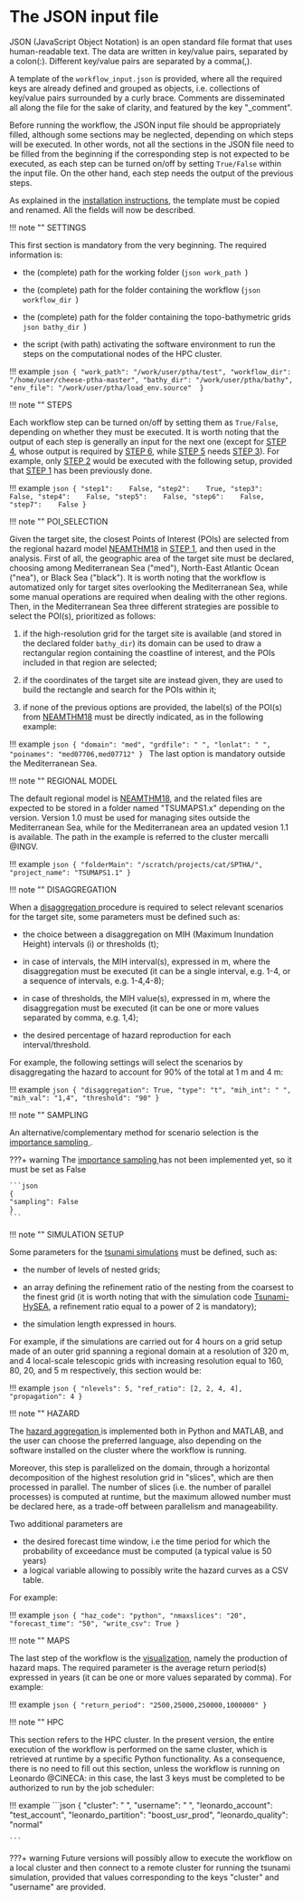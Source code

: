 # **The JSON input file**


JSON (JavaScript Object Notation) is an open standard file format that uses human-readable text. The data are written in key/value pairs, separated by a colon(:). Different key/value pairs are separated by a comma(,).

A template of the `workflow_input.json` is provided, where all the required keys are already defined and grouped as objects, i.e. collections of key/value pairs surrounded by a curly brace. Comments are disseminated all along the file for the sake of clarity, and featured by the key "\_comment".

Before running the workflow, the JSON input file should be appropriately filled, although some sections may be neglected, depending on which steps will be executed. In other words, not all the sections in the JSON file need to be filled from the beginning if the corresponding step is not expected to be executed, as each step can be turned on/off by setting `True/False` within the input file. On the other hand, each step needs the output of the previous steps.

As explained in the <a href=../installation target="_blank">installation instructions</a>, the template must be copied and renamed. All the fields will now be described.

!!! note ""
    SETTINGS

This first section is mandatory from the very beginning. The required information is:

- the (complete) path for the working folder (```json work_path ```)

- the (complete) path for the folder containing the workflow (```json workflow_dir ```)

- the (complete) path for the folder containing the topo-bathymetric grids ```json bathy_dir ```)

- the script (with path) activating the software environment to run the steps on the computational nodes of the HPC cluster.

!!! example
    ```json
    {
    "work_path": "/work/user/ptha/test",
    "workflow_dir": "/home/user/cheese-ptha-master",
    "bathy_dir": "/work/user/ptha/bathy",
    "env_file": "/work/user/ptha/load_env.source" 
    }
    ```

!!! note ""
    STEPS

Each workflow step can be turned on/off by setting them as `True/False`, depending on whether they must be executed. It is worth noting that the output of each step is generally an input for the next one (except for <a href=../../workflow_steps/step4 target="_blank">STEP 4</a>, whose output is required by <a href=../../workflow_steps/step6 target="_blank">STEP 6</a>, while <a href=../../workflow_steps/step5 target="_blank">STEP 5</a> needs <a href=../../workflow_steps/step3 target="_blank">STEP 3</a>). For example, only <a href=../../workflow_steps/step2 target="_blank">STEP 2</a> would be executed with the following setup, provided that <a href=../../workflow_steps/step1 target="_blank">STEP 1</a> has been previously done. 

!!! example
    ```json
    {
    "step1":    False,
    "step2":    True,
    "step3":    False,
    "step4":    False,
    "step5":    False,
    "step6":    False,
    "step7":    False
    }
    ```

!!! note ""
    POI_SELECTION

Given the target site, the closest Points of Interest (POIs) are selected from the regional hazard model <a href=../../background/neamthm18 target="_blank">NEAMTHM18</a> in <a href=../../workflow_steps/step1 target="_blank">STEP 1</a>, and then used in the analysis. First of all, the geographic area of the target site must be declared, choosing among Mediterranean Sea ("med"), North-East Atlantic Ocean ("nea"), or Black Sea ("black"). It is worth noting that the workflow is automatized only for target sites overlooking the Mediterranean Sea, while some manual operations are required when dealing with the other regions. Then, in the Mediterranean Sea three different strategies are possible to select the POI(s), prioritized as follows: 

1. if the high-resolution grid for the target site is available (and stored in the declared folder `bathy_dir`) its domain can be used to draw a rectangular region containing the coastline of interest, and the POIs included in that region are selected;

2. if the coordinates of the target site are instead given, they are used to build the rectangle and search for the POIs within it;

3. if none of the previous options are provided, the label(s) of the POI(s) from <a href=../../background/neamthm18 target="_blank">NEAMTHM18</a> must be directly indicated, as in the following example:

!!! example
    ```json
    {
    "domain": "med",
    "grdfile": " ",
    "lonlat": " ",
    "poinames": "med07706,med07712"
    }
    ```
The last option is mandatory outside the Mediterranean Sea.


!!! note ""
    REGIONAL MODEL

The default regional model is <a href=../../background/neamthm18 target="_blank">NEAMTHM18</a>, and the related files are expected to be stored in a folder named "TSUMAPS1.x" depending on the version. Version 1.0 must be used for managing sites outside the Mediterranean Sea, while for the Mediterranean area an updated vesion 1.1 is available. The path in the example is referred to the cluster mercalli @INGV.

!!! example
    ```json
    {
    "folderMain": "/scratch/projects/cat/SPTHA/",
    "project_name": "TSUMAPS1.1"
    }
    ```

!!! note ""
    DISAGGREGATION

When a <a href=../../workflow_steps/disaggregation target="_blank"> disaggregation </a> procedure is required to select relevant scenarios for the target site, some parameters must be defined such as:

- the choice between a disaggregation on MIH (Maximum Inundation Height) intervals (i) or thresholds (t);

- in case of intervals, the MIH interval(s), expressed in m, where the disaggregation must be executed (it can be a single interval, e.g. 1-4, or a sequence of intervals, e.g. 1-4,4-8);

- in case of thresholds, the MIH value(s), expressed in m, where the disaggregation must be executed (it can be one or more values separated by comma, e.g. 1,4);

- the desired percentage of hazard reproduction for each interval/threshold.

For example, the following settings will select the scenarios by disaggregating the hazard to account for 90% of the total at 1 m and 4 m:

!!! example
    ```json
    {
    "disaggregation": True,
    "type": "t",
    "mih_int": " ",
    "mih_val": "1,4",
    "threshold": "90"
    }
    ```

!!! note ""
    SAMPLING

An alternative/complementary method for scenario selection is the <a href="../../workflow_steps/ampling" target="_blank"> importance sampling </a>.

???+ warning
    The  <a href=../../workflow_steps/sampling target="_blank"> importance sampling </a> has not been implemented yet, so it must be set as False

    ```json
    {
    "sampling": False
    }
    ```

!!! note ""
    SIMULATION SETUP

Some parameters for the  <a href=../../workflow_steps/step5 target="_blank">tsunami simulations</a> must be defined, such as: 

- the number of levels of nested grids;

- an array defining the refinement ratio of the nesting from the coarsest to the finest grid (it is worth noting that with the simulation code <a href=../../background/Tsunami-HySEA target="_blank">Tsunami-HySEA</a>, a refinement ratio equal to a power of 2 is mandatory);

- the simulation length expressed in hours.

For example, if the simulations are carried out for 4 hours on a grid setup made of an outer grid spanning a regional domain at a resolution of 320 m, and 4 local-scale telescopic grids with increasing resolution equal to 160, 80, 20, and 5 m respectively, this section would be:


!!! example
    ```json
    {
    "nlevels": 5,
    "ref_ratio": [2, 2, 4, 4],
    "propagation": 4
    }
    ```

!!! note ""
    HAZARD

The <a href=../../workflow_steps/step6 target="_blank"> hazard aggregation </a> is implemented both in Python and MATLAB, and the user can choose the preferred language, also depending on the software installed on the cluster where the workflow is running. 

Moreover, this step is parallelized on the domain, through a horizontal decomposition of the highest resolution grid in "slices", which are then processed in parallel. The number of slices (i.e. the number of parallel processes) is computed at runtime, but the maximum allowed number must be declared here, as a trade-off between parallelism and manageability. 

Two additional parameters are

- the desired forecast time window, i.e the time period for which the probability of exceedance must be computed (a typical value is 50 years)
- a logical variable allowing to possibly write the hazard curves as a CSV table. 

For example:

!!! example
    ```json
    {
    "haz_code": "python",
    "nmaxslices": "20",
    "forecast_time": "50",
    "write_csv": True
    }
    ```

!!! note ""
    MAPS

The last step of the workflow is the <a href=../../workflow_steps/step6 target="_blank">visualization</a>, namely the production of hazard maps. The required parameter is the average return period(s) expressed in years (it can be one or more values separated by comma). For example:

!!! example
    ```json
    {
    "return_period": "2500,25000,250000,1000000"
    }
    ```

!!! note ""
    HPC

This section refers to the HPC cluster. In the present version, the entire execution of the workflow is performed on the same cluster, which is retrieved at runtime by a specific Python functionality. As a consequence, there is no need to fill out this section, unless the workflow is running on Leonardo @CINECA: in this case, the last 3 keys must be completed to be authorized to run by the job scheduler:

!!! example
    ```json
    {
    "cluster": " ",
    "username": " ",
    "leonardo_account": "test_account",
    "leonardo_partition": "boost_usr_prod",
    "leonardo_quality": "normal"
    
    ```

???+ warning
    Future versions will possibly allow to execute the workflow on a local cluster and then connect to a remote cluster for running the tsunami simulation, provided that values corresponding to the keys "cluster" and "username" are provided.

